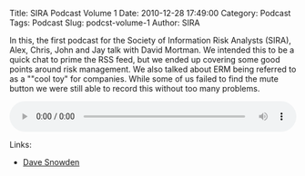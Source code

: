 Title: SIRA Podcast Volume 1
Date: 2010-12-28 17:49:00
Category: Podcast
Tags: Podcast
Slug: podcst-volume-1
Author: SIRA

In this, the first podcast for the Society of Information Risk Analysts (SIRA), Alex, Chris, John and Jay talk with David Mortman. We intended this to be a quick chat to prime the RSS feed, but we ended up covering some good points around risk management. We also talked about ERM being referred to as a ""cool toy" for companies. While some of us failed to find the mute button we were still able to record this without too many problems. 

<audio alt="SIRA Podcast Volume 1" preload="metadata" style="width:100%; margin:auto" controls="controls">
<source src="https://www.societyinforisk.org/system/files/podcast/SIRA-Podcast-Volume-1.mp3" type="audio/mp3"></audio>

Links: 

- [Dave Snowden](http://www.cognitive-edge.com/blogs/dave/2010/12/asymmetry_hacktivism.php)
